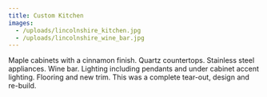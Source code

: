 ```yaml
---
title: Custom Kitchen
images:
  - /uploads/lincolnshire_kitchen.jpg
  - /uploads/lincolnshire_wine_bar.jpg
---
```


Maple cabinets with a cinnamon finish. Quartz countertops. Stainless steel appliances. Wine bar. Lighting including pendants and under cabinet accent lighting. Flooring and new trim. This was a complete tear-out, design and re-build.
